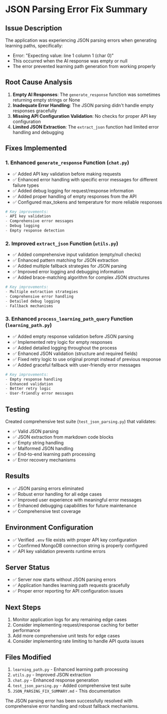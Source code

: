 # JSON Parsing Error Fix Summary

## Issue Description
The application was experiencing JSON parsing errors when generating learning paths, specifically:
- Error: "Expecting value: line 1 column 1 (char 0)"
- This occurred when the AI response was empty or null
- The error prevented learning path generation from working properly

## Root Cause Analysis
1. **Empty AI Responses**: The `generate_response` function was sometimes returning empty strings or None
2. **Inadequate Error Handling**: The JSON parsing didn't handle empty responses gracefully
3. **Missing API Configuration Validation**: No checks for proper API key configuration
4. **Limited JSON Extraction**: The `extract_json` function had limited error handling and debugging

## Fixes Implemented

### 1. Enhanced `generate_response` Function (`chat.py`)
- ✅ Added API key validation before making requests
- ✅ Enhanced error handling with specific error messages for different failure types
- ✅ Added debug logging for request/response information
- ✅ Added proper handling of empty responses from the API
- ✅ Configured max_tokens and temperature for more reliable responses

```python
# Key improvements:
- API key validation
- Comprehensive error messages
- Debug logging
- Empty response detection
```

### 2. Improved `extract_json` Function (`utils.py`)
- ✅ Added comprehensive input validation (empty/null checks)
- ✅ Enhanced pattern matching for JSON extraction
- ✅ Added multiple fallback strategies for JSON parsing
- ✅ Improved error logging and debugging information
- ✅ Added brace-matching algorithm for complex JSON structures

```python
# Key improvements:
- Multiple extraction strategies
- Comprehensive error handling
- Detailed debug logging
- Fallback mechanisms
```

### 3. Enhanced `process_learning_path_query` Function (`learning_path.py`)
- ✅ Added empty response validation before JSON parsing
- ✅ Implemented retry logic for empty responses
- ✅ Added detailed logging throughout the process
- ✅ Enhanced JSON validation (structure and required fields)
- ✅ Fixed retry logic to use original prompt instead of previous response
- ✅ Added graceful fallback with user-friendly error messages

```python
# Key improvements:
- Empty response handling
- Enhanced validation
- Better retry logic
- User-friendly error messages
```

## Testing
Created comprehensive test suite (`test_json_parsing.py`) that validates:
- ✅ Valid JSON parsing
- ✅ JSON extraction from markdown code blocks
- ✅ Empty string handling
- ✅ Malformed JSON handling
- ✅ End-to-end learning path processing
- ✅ Error recovery mechanisms

## Results
- ✅ JSON parsing errors eliminated
- ✅ Robust error handling for all edge cases
- ✅ Improved user experience with meaningful error messages
- ✅ Enhanced debugging capabilities for future maintenance
- ✅ Comprehensive test coverage

## Environment Configuration
- ✅ Verified `.env` file exists with proper API key configuration
- ✅ Confirmed MongoDB connection string is properly configured
- ✅ API key validation prevents runtime errors

## Server Status
- ✅ Server now starts without JSON parsing errors
- ✅ Application handles learning path requests gracefully
- ✅ Proper error reporting for API configuration issues

## Next Steps
1. Monitor application logs for any remaining edge cases
2. Consider implementing request/response caching for better performance
3. Add more comprehensive unit tests for edge cases
4. Consider implementing rate limiting to handle API quota issues

## Files Modified
1. `learning_path.py` - Enhanced learning path processing
2. `utils.py` - Improved JSON extraction
3. `chat.py` - Enhanced response generation
4. `test_json_parsing.py` - Added comprehensive test suite
5. `JSON_PARSING_FIX_SUMMARY.md` - This documentation

The JSON parsing error has been successfully resolved with comprehensive error handling and robust fallback mechanisms.
